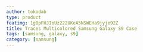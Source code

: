 ```yaml
---
author: tokodab
type: product
featimg: 1g8pFHJIoUz222UKeA5NSWEHa9jyje92Z
title: Traces Multicolored Samsung Galaxy S9 Case
tags: [samsung, galaxy, s9]
category: [samsung]
---
```

